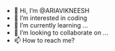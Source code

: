 - 👋 Hi, I’m @ARIAVIKNEESH
- 👀 I’m interested in coding
- 🌱 I’m currently learning ...
- 💞️ I’m looking to collaborate on ...
- 📫 How to reach me?

<!---
ARIAVIKNEESH/ARIAVIKNEESH is a ✨ special ✨ repository because its `README.md` (this file) appears on your GitHub profile.
You can click the Preview link to take a look at your changes.
--->
